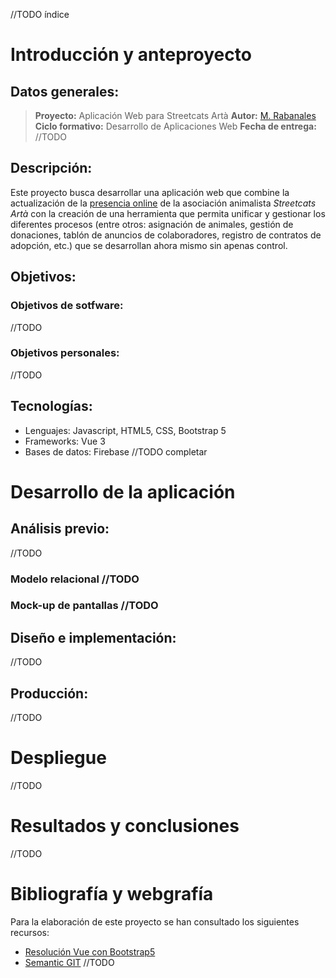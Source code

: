 //TODO índice

# Introducción y anteproyecto

## Datos generales:
> **Proyecto:** Aplicación Web para Streetcats Artà
> **Autor:** [M. Rabanales](https://github.com/RiaRabanales)
> **Ciclo formativo:** Desarrollo de Aplicaciones Web
> **Fecha de entrega:** //TODO

## Descripción:
Este proyecto busca desarrollar una aplicación web que combine la actualización de la [presencia online](http://www.streetcats-arta.es/spanisch/index.html) de la asociación animalista *Streetcats Artà* con la creación de una herramienta que permita unificar y gestionar los diferentes procesos (entre otros: asignación de animales, gestión de donaciones, tablón de anuncios de colaboradores, registro de contratos de adopción, etc.) que se desarrollan ahora mismo sin apenas control.

## Objetivos:
### Objetivos de sotfware:
//TODO
### Objetivos personales:
//TODO

## Tecnologías:
* Lenguajes: Javascript, HTML5, CSS, Bootstrap 5
* Frameworks: Vue 3
* Bases de datos: Firebase
//TODO completar

# Desarrollo de la aplicación

## Análisis previo:
//TODO
### Modelo relacional //TODO
### Mock-up de pantallas //TODO

## Diseño e implementación:
//TODO

## Producción:
//TODO

# Despliegue
//TODO

# Resultados y conclusiones
//TODO

# Bibliografía y webgrafía
Para la elaboración de este proyecto se han consultado los siguientes recursos:
* [Resolución Vue con Bootstrap5](https://github.com/apgapg/vue_bootstrap_5_sample)
* [Semantic GIT](https://gist.github.com/joshbuchea/6f47e86d2510bce28f8e7f42ae84c716)
//TODO

